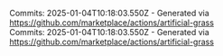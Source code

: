 Commits: 2025-01-04T10:18:03.550Z - Generated via https://github.com/marketplace/actions/artificial-grass
<br>
Commits: 2025-01-04T10:18:03.550Z - Generated via https://github.com/marketplace/actions/artificial-grass
<br>
